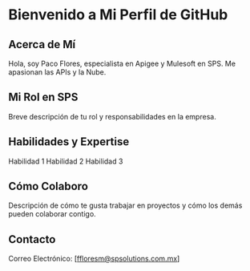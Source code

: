 # Bienvenido a Mi Perfil de GitHub

## Acerca de Mí
Hola, soy Paco Flores, especialista en Apigee y Mulesoft en SPS. Me apasionan las APIs y la Nube.

## Mi Rol en SPS
Breve descripción de tu rol y responsabilidades en la empresa.

## Habilidades y Expertise
Habilidad 1
Habilidad 2
Habilidad 3

## Cómo Colaboro
Descripción de cómo te gusta trabajar en proyectos y cómo los demás pueden colaborar contigo.

## Contacto
Correo Electrónico: [ffloresm@spsolutions.com.mx]
